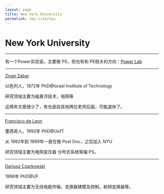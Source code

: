```yaml
---
layout: page
title: New York University
permalink: /my-site/nyu
---
```

# New York University

---

有一个Power实验室。主要做 PS，但也有和 PE相关的方向：[Power Lab](http://engineering.nyu.edu/power/)

---

[Zivan Zabar](https://engineering.nyu.edu/faculty/zivan-zabar)

以色列人，1972年 PhD@Israel Institute of Technology

研究领域主要为磁悬浮技术，电网等

这两年文章很少了，有也是挂其他两位老师后面，可能退休了。

---

[Francisco de Leon](https://engineering.nyu.edu/faculty/francisco-de-leon)

墨西哥人，1992年 PhD@UofT

从 1992年到 1999年一直在做 Post Doc，之后加入 NYU

研究领域主要为电网变压器 分布式系统等偏 PS。

---

[Dariusz Czarkowski](https://engineering.nyu.edu/faculty/dariusz-czarkowski)

1996年 PhD@UF

研究领域主要为无线电能传输，变换器建模及控制，射频变换器等。
